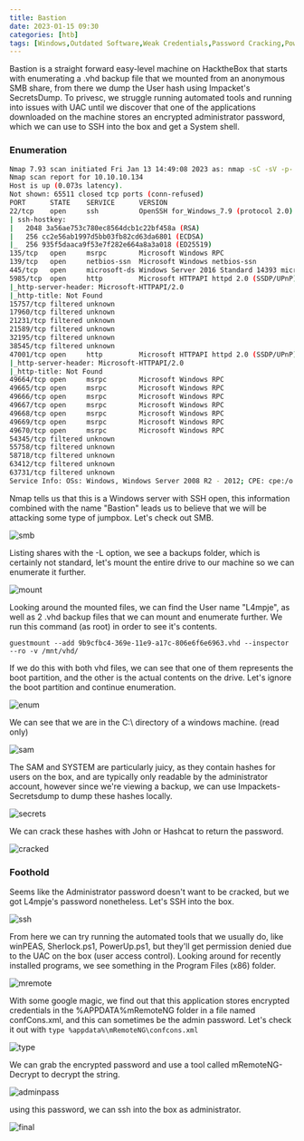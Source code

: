 ```yaml
---
title: Bastion
date: 2023-01-15 09:30
categories: [htb]
tags: [Windows,Outdated Software,Weak Credentials,Password Cracking,Powershell,Hash Capture,Anonymous Access]
---
```


Bastion is a straight forward easy-level machine on HacktheBox that starts with enumerating a .vhd backup file that we mounted from an anonymous SMB share, from there we dump the User hash using Impacket's SecretsDump. To privesc, we struggle running automated tools and running into issues with UAC until we discover that one of the applications downloaded on the machine stores an encrypted administrator password, which we can use to SSH into the box and get a System shell.

### Enumeration

```bash
Nmap 7.93 scan initiated Fri Jan 13 14:49:08 2023 as: nmap -sC -sV -p- -oN nmap.out 10.10.10.134
Nmap scan report for 10.10.10.134
Host is up (0.073s latency).
Not shown: 65511 closed tcp ports (conn-refused)
PORT      STATE    SERVICE      VERSION
22/tcp    open     ssh          OpenSSH for_Windows_7.9 (protocol 2.0)
| ssh-hostkey: 
|   2048 3a56ae753c780ec8564dcb1c22bf458a (RSA)
|   256 cc2e56ab1997d5bb03fb82cd63da6801 (ECDSA)
|_  256 935f5daaca9f53e7f282e664a8a3a018 (ED25519)
135/tcp   open     msrpc        Microsoft Windows RPC
139/tcp   open     netbios-ssn  Microsoft Windows netbios-ssn
445/tcp   open     microsoft-ds Windows Server 2016 Standard 14393 microsoft-ds
5985/tcp  open     http         Microsoft HTTPAPI httpd 2.0 (SSDP/UPnP)
|_http-server-header: Microsoft-HTTPAPI/2.0
|_http-title: Not Found
15757/tcp filtered unknown
17960/tcp filtered unknown
21231/tcp filtered unknown
21589/tcp filtered unknown
32195/tcp filtered unknown
38545/tcp filtered unknown
47001/tcp open     http         Microsoft HTTPAPI httpd 2.0 (SSDP/UPnP)
|_http-server-header: Microsoft-HTTPAPI/2.0
|_http-title: Not Found
49664/tcp open     msrpc        Microsoft Windows RPC
49665/tcp open     msrpc        Microsoft Windows RPC
49666/tcp open     msrpc        Microsoft Windows RPC
49667/tcp open     msrpc        Microsoft Windows RPC
49668/tcp open     msrpc        Microsoft Windows RPC
49669/tcp open     msrpc        Microsoft Windows RPC
49670/tcp open     msrpc        Microsoft Windows RPC
54345/tcp filtered unknown
55758/tcp filtered unknown
58718/tcp filtered unknown
63412/tcp filtered unknown
63731/tcp filtered unknown
Service Info: OSs: Windows, Windows Server 2008 R2 - 2012; CPE: cpe:/o:microsoft:windows
```

Nmap tells us that this is a Windows server with SSH open, this information combined with the name "Bastion" leads us to believe that we will be attacking some type of jumpbox. Let's check out SMB.

![smb](/assets/img/bastion/smb.png)

Listing shares with the -L option, we see a backups folder, which is certainly not standard, let's mount the entire drive to our machine so we can enumerate it further.

![mount](/assets/img/bastion/mount.png)

Looking around the mounted files, we can find the User name "L4mpje", as well as 2 .vhd backup files that we can mount and enumerate further. We run this command (as root) in order to see it's contents.

`guestmount --add 9b9cfbc4-369e-11e9-a17c-806e6f6e6963.vhd --inspector --ro -v /mnt/vhd/`

If we do this with both vhd files, we can see that one of them represents the boot partition, and the other is the actual contents on the drive. Let's ignore the boot partition and continue enumeration.

![enum](/assets/img/bastion/enum.png)

We can see that we are in the C:\ directory of a windows machine. (read only)

![sam](/assets/img/bastion/sam.png)

The SAM and SYSTEM are particularly juicy, as they contain hashes for users on the box, and are typically only readable by the administrator account, however since we're viewing a backup, we can use Impackets-Secretsdump to dump these hashes locally.

![secrets](/assets/img/bastion/secretsdump.png)

We can crack these hashes with John or Hashcat to return the password.

![cracked](/assets/img/bastion/cracked.png)

### Foothold

Seems like the Administrator password doesn't want to be cracked, but we got L4mpje's password nonetheless. Let's SSH into the box.

![ssh](/assets/img/bastion/ssh.png)

From here we can try running the automated tools that we usually do, like winPEAS, Sherlock.ps1, PowerUp.ps1, but they'll get permission denied due to the UAC on the box (user access control). Looking around for recently installed programs, we see something in the Program Files (x86) folder.

![mremote](/assets/img/bastion/mremote.png)

With some google magic, we find out that this application stores encrypted credentials in the %APPDATA%mRemoteNG folder in a file named confCons.xml, and this can sometimes be the admin password. Let's check it out with 
`type %appdata%\mRemoteNG\confcons.xml`

![type](/assets/img/bastion/type.png)

We can grab the encrypted password and use a tool called mRemoteNG-Decrypt to decrypt the string.

![adminpass](/assets/img/bastion/adminpass.png)

using this password, we can ssh into the box as administrator.

![final](/assets/img/bastion/final.png)